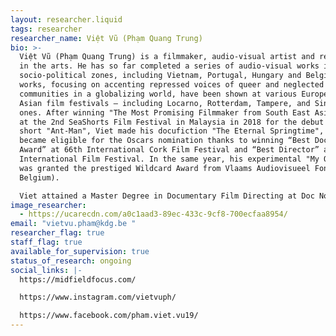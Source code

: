 ```yaml
---
layout: researcher.liquid
tags: researcher
researcher_name: Việt Vũ (Phạm Quang Trung)
bio: >-
  Việt Vũ (Phạm Quang Trung) is a filmmaker, audio-visual artist and reseacher
  in the arts. He has so far completed a series of audio-visual works in various
  socio-political zones, including Vietnam, Portugal, Hungary and Belgium. His
  works, focusing on accenting repressed voices of queer and neglected
  communities in a globalizing world, have been shown at various European and
  Asian film festivals – including Locarno, Rotterdam, Tampere, and Singapore
  ones. After winning "The Most Promising Filmmaker from South East Asia" Award
  at the 2nd SeaShorts Film Festival in Malaysia in 2018 for the debut fiction
  short "Ant-Man", Viet made his docufiction "The Eternal Springtime", which
  became eligible for the Oscars nomination thanks to winning “Best Documentary
  Award” at 66th International Cork Film Festival and “Best Director” at Baku
  International Film Festival. In the same year, his experimental "My Own Room"
  was granted the prestiged Wildcard Award from Vlaams Audiovisueel Fonds (VAF,
  Belgium). 

  Viet attained a Master Degree in Documentary Film Directing at Doc Nomads in 2021, which is fully funded by Erasmus Scholarship. Since September 2022, Viet has been carrying out his PhD in the Arts (Artistic Research) at University of Antwerp and Sint Lucas Antwerpen School of Arts (KDG).
image_researcher:
  - https://ucarecdn.com/a0c1aad3-89ec-433c-9cf8-700ecfaa8954/
email: "vietvu.pham@kdg.be "
researcher_flag: true
staff_flag: true
available_for_supervision: true
status_of_research: ongoing
social_links: |-
  https://midfieldfocus.com/

  https://www.instagram.com/vietvuph/

  https://www.facebook.com/pham.viet.vu19/
---
```

